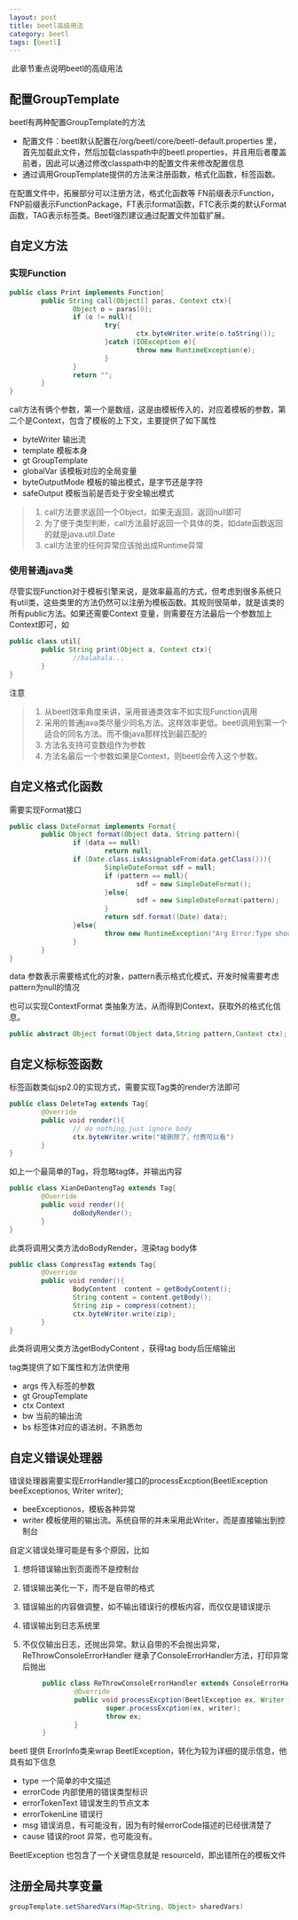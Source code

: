 ```yaml
---
layout: post
title: beetl高级用法
category: beetl
tags: [beetl]
---
```






​	此章节重点说明beetl的高级用法

## 配置GroupTemplate

beetl有两种配置GroupTemplate的方法

- 配置文件：beetl默认配置在/org/beetl/core/beetl-default.properties 里，首先加载此文件，然后加载classpath中的beetl.properties，并且用后者覆盖前者，因此可以通过修改classpath中的配置文件来修改配置信息
- 通过调用GroupTemplate提供的方法来注册函数，格式化函数，标签函数。

在配置文件中，拓展部分可以注册方法，格式化函数等
FN前缀表示Function，FNP前缀表示FunctionPackage，FT表示format函数，FTC表示类的默认Format函数，TAG表示标签类。Beetl强烈建议通过配置文件加载扩展。



## 自定义方法
### 实现Function

~~~java
public class Print implements Function{
        public String call(Object[] paras, Context ctx){
                Object o = paras[0];
                if (o != null){
                        try{
                                ctx.byteWriter.write(o.toString());
                        }catch (IOException e){
                                throw new RuntimeException(e);
                        }
                }
                return "";
        }
}
~~~





call方法有俩个参数，第一个是数组，这是由模板传入的，对应着模板的参数，第二个是Context，包含了模板的上下文，主要提供了如下属性

- byteWriter 输出流
- template 模板本身
- gt GroupTemplate
- globalVar 该模板对应的全局变量
- byteOutputMode 模板的输出模式，是字节还是字符
- safeOutput 模板当前是否处于安全输出模式

> 1. call方法要求返回一个Object，如果无返回，返回null即可
> 2. 为了便于类型判断，call方法最好返回一个具体的类，如date函数返回的就是java.util.Date
> 3. call方法里的任何异常应该抛出成Runtime异常
### 使用普通java类

尽管实现Function对于模板引擎来说，是效率最高的方式，但考虑到很多系统只有util类，这些类里的方法仍然可以注册为模板函数。其规则很简单，就是该类的所有public方法。如果还需要Context 变量，则需要在方法最后一个参数加上Context即可，如

~~~java
public class util{
        public String print(Object a, Context ctx){
                //balabala...
        }
}
~~~

注意

> 1. 从beetl效率角度来讲，采用普通类效率不如实现Function调用
> 2. 采用的普通java类尽量少同名方法。这样效率更低。beetl调用到第一个适合的同名方法。而不像java那样找到最匹配的
> 3. 方法名支持可变数组作为参数
> 4. 方法名最后一个参数如果是Context，则beetl会传入这个参数。
## 自定义格式化函数

需要实现Format接口

```java
public class DateFormat implements Format{
        public Object format(Object data, String pattern){
                if (data == null)
                        return null;
                if (Date.class.isAssignableFrom(data.getClass())){
                        SimpleDateFormat sdf = null;
                        if (pattern == null){
                                sdf = new SimpleDateFormat();
                        }else{
                                sdf = new SimpleDateFormat(pattern);
                        }
                        return sdf.format((Date) data);
                }else{
                        throw new RuntimeException("Arg Error:Type should be Date");
                }
        }
}
```

data 参数表示需要格式化的对象，pattern表示格式化模式，开发时候需要考虑pattern为null的情况

也可以实现ContextFormat 类抽象方法，从而得到Context，获取外的格式化信息。

```java
public abstract Object format(Object data,String pattern,Context ctx);
```

## 自定义标标签函数

标签函数类似jsp2.0的实现方式，需要实现Tag类的render方法即可

```java
public class DeleteTag extends Tag{
        @Override
        public void render(){
                // do nothing,just ignore body
                ctx.byteWriter.write("被删除了，付费可以看")
        }
}
```

如上一个最简单的Tag，将忽略tag体，并输出内容

```java
public class XianDeDantengTag extends Tag{
        @Override
        public void render(){
                doBodyRender();
        }
}
```

此类将调用父类方法doBodyRender，渲染tag body体

```java
public class CompressTag extends Tag{
        @Override
        public void render(){
                BodyContent  content = getBodyContent();
                String content = content.getBody();
                String zip = compress(cotnent);
                ctx.byteWriter.write(zip);
        }
}
```

此类将调用父类方法getBodyContent ，获得tag body后压缩输出

tag类提供了如下属性和方法供使用

- args 传入标签的参数
- gt GroupTemplate
- ctx Context
- bw 当前的输出流
- bs 标签体对应的语法树，不熟悉勿
## 自定义错误处理器

错误处理器需要实现ErrorHandler接口的processExcption(BeetlException beeExceptionos, Writer writer);

- beeExceptionos，模板各种异常
- writer 模板使用的输出流。系统自带的并未采用此Writer，而是直接输出到控制台

自定义错误处理可能是有多个原因，比如

1. 想将错误输出到页面而不是控制台

2. 错误输出美化一下，而不是自带的格式

3. 错误输出的内容做调整，如不输出错误行的模板内容，而仅仅是错误提示

4. 错误输出到日志系统里

5. 不仅仅输出日志，还抛出异常。默认自带的不会抛出异常，ReThrowConsoleErrorHandler 继承了ConsoleErrorHandler方法，打印异常后抛出

   ```java
        public class ReThrowConsoleErrorHandler extends ConsoleErrorHandler{
                @Override
                public void processExcption(BeetlException ex, Writer writer){
                        super.processExcption(ex, writer);
                        throw ex;
                }
        }
   ```

beetl 提供 ErrorInfo类来wrap BeetlException，转化为较为详细的提示信息，他具有如下信息

- type 一个简单的中文描述
- errorCode 内部使用的错误类型标识
- errorTokenText 错误发生的节点文本
- errorTokenLine 错误行
- msg 错误消息，有可能没有，因为有时候errorCode描述的已经很清楚了
- cause 错误的root 异常，也可能没有。

BeetlException 也包含了一个关键信息就是 resourceId，即出错所在的模板文件
## 注册全局共享变量

~~~java
groupTemplate.setSharedVars(Map<String, Object> sharedVars)
~~~

